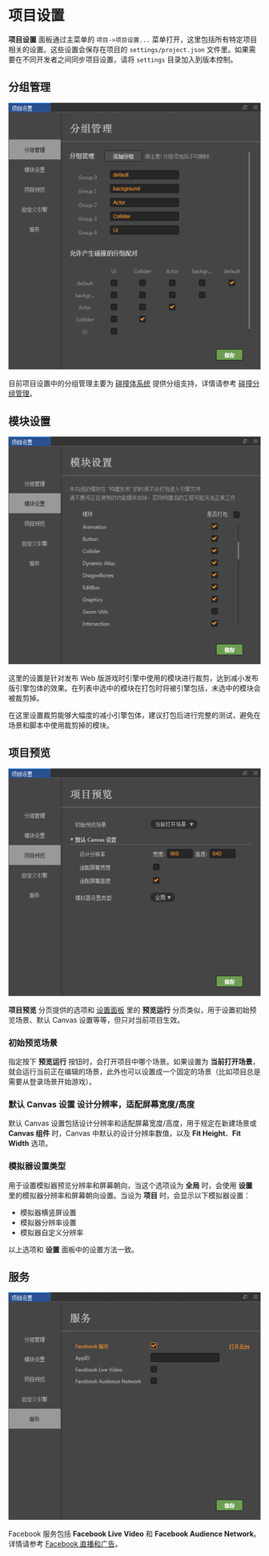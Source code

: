 # 项目设置

**项目设置** 面板通过主菜单的 `项目->项目设置...` 菜单打开，这里包括所有特定项目相关的设置。这些设置会保存在项目的 `settings/project.json` 文件里。如果需要在不同开发者之间同步项目设置，请将 `settings` 目录加入到版本控制。

## 分组管理

![group](project-settings/group.png)

目前项目设置中的分组管理主要为 [碰撞体系统](../../../physics/index.md) 提供分组支持，详情请参考 [碰撞分组管理](../../../physics/collision/collision-group.md)。

## 模块设置

![module](project-settings/module.png)

这里的设置是针对发布 Web 版游戏时引擎中使用的模块进行裁剪，达到减小发布版引擎包体的效果。在列表中选中的模块在打包时将被引擎包括，未选中的模块会被裁剪掉。

在这里设置裁剪能够大幅度的减小引擎包体，建议打包后进行完整的测试，避免在场景和脚本中使用裁剪掉的模块。

## 项目预览

![preview](project-settings/preview.png)

**项目预览** 分页提供的选项和 [设置面板](preferences.md) 里的 **预览运行** 分页类似，用于设置初始预览场景、默认 Canvas 设置等等，但只对当前项目生效。

### 初始预览场景

指定按下 **预览运行** 按钮时，会打开项目中哪个场景。如果设置为 **当前打开场景**，就会运行当前正在编辑的场景，此外也可以设置成一个固定的场景（比如项目总是需要从登录场景开始游戏）。

### 默认 Canvas 设置 设计分辨率，适配屏幕宽度/高度

默认 Canvas 设置包括设计分辨率和适配屏幕宽度/高度，用于规定在新建场景或 **Canvas 组件** 时，Canvas 中默认的设计分辨率数值，以及 **Fit Height**、**Fit Width** 选项。

### 模拟器设置类型

用于设置模拟器预览分辨率和屏幕朝向，当这个选项设为 **全局** 时，会使用 **设置** 里的模拟器分辨率和屏幕朝向设置。当设为 **项目** 时，会显示以下模拟器设置：

- 模拟器横竖屏设置
- 模拟器分辨率设置
- 模拟器自定义分辨率

以上选项和 **设置** 面板中的设置方法一致。

## 服务

![](../../../sdk/fb-an-and-live/facebook.png)

Facebook 服务包括 **Facebook Live Video** 和 **Facebook Audience Network**。详情请参考 [Facebook 直播和广告](../../../sdk/fb-an-and-live.md)。
